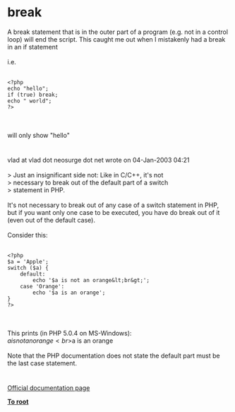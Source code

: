 # break



A break statement that is in the outer part of a program (e.g. not in a control loop) will end the script. This caught me out when I mistakenly had a break in an if statement<br><br>i.e.<br><br>

```
<?php 
echo "hello";
if (true) break;
echo " world"; 
?>
```
<br><br>will only show "hello"  

#

vlad at vlad dot neosurge dot net wrote on 04-Jan-2003 04:21<br><br>&gt; Just an insignificant side not: Like in C/C++, it&apos;s not <br>&gt; necessary to break out of the default part of a switch <br>&gt; statement in PHP.<br><br>It&apos;s not necessary to break out of any case of a switch  statement in PHP, but if you want only one case to be executed, you have do break out of it (even out of the default case).<br><br>Consider this:<br><br>

```
<?php
$a = 'Apple';
switch ($a) {
    default:
        echo '$a is not an orange&lt;br&gt;';
    case 'Orange':
        echo '$a is an orange';
}
?>
```
<br><br>This prints (in PHP 5.0.4 on MS-Windows):<br>$a is not an orange<br>$a is an orange<br><br>Note that the PHP documentation does not state the default part must be the last case statement.  

#

[Official documentation page](https://www.php.net/manual/en/control-structures.break.php)

**[To root](/README.md)**